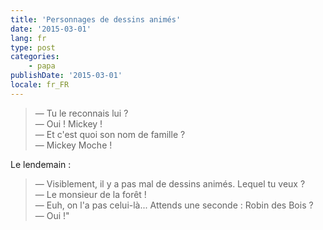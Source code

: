 ```yaml
---
title: 'Personnages de dessins animés'
date: '2015-03-01'
lang: fr
type: post
categories:
    - papa
publishDate: '2015-03-01'
locale: fr_FR
---
```


> — Tu le reconnais lui ?  
> — Oui ! Mickey !  
> — Et c'est quoi son nom de famille ?  
> — Mickey Moche !

Le lendemain :

> — Visiblement, il y a pas mal de dessins animés. Lequel tu veux ?  
> — Le monsieur de la forêt !  
> — Euh, on l'a pas celui-là... Attends une seconde : Robin des Bois ?  
> — Oui !"

